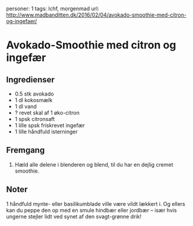 personer: 1
tags: lchf, morgenmad
url: http://www.madbanditten.dk/2016/02/04/avokado-smoothie-med-citron-og-ingefaer/

# Avokado-Smoothie med citron og ingefær

## Ingredienser
  - 0.5 stk avokado
  - 1 dl kokosmælk
  - 1 dl vand
  - ? revet skal af 1 øko-citron
  - 1 spsk citronsaft
  - 1 lille spsk friskrevet ingefær
  - 1 lille håndfuld isterninger

## Fremgang
  1. Hæld alle delene i blenderen og blend, til du har en dejlig cremet
     smoothie.

## Noter
1 håndfuld mynte- eller basilikumblade ville være vildt lækkert i. Og ellers
kan du peppe den op med en smule hindbær eller jordbær – især hvis ungerne
stejler lidt ved synet af den svagt-grønne drik!
